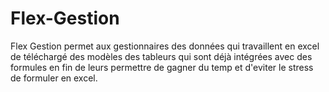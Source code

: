# Flex-Gestion
Flex Gestion permet aux gestionnaires des données qui travaillent en excel de téléchargé des modèles des tableurs qui sont déjà intégrées avec des formules en fin de leurs permettre de gagner du temp et d'eviter le stress de formuler en excel.
